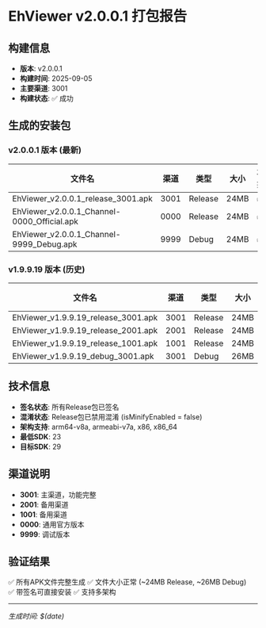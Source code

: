 # EhViewer v2.0.0.1 打包报告

## 构建信息
- **版本**: v2.0.0.1
- **构建时间**: 2025-09-05
- **主要渠道**: 3001
- **构建状态**: ✅ 成功

## 生成的安装包

### v2.0.0.1 版本 (最新)
| 文件名 | 渠道 | 类型 | 大小 | 状态 |
|-------|------|------|------|------|
| EhViewer_v2.0.0.1_release_3001.apk | 3001 | Release | 24MB | ✅ |
| EhViewer_v2.0.0.1_Channel-0000_Official.apk | 0000 | Release | 24MB | ✅ |
| EhViewer_v2.0.0.1_Channel-9999_Debug.apk | 9999 | Debug | 24MB | ✅ |

### v1.9.9.19 版本 (历史)
| 文件名 | 渠道 | 类型 | 大小 | 状态 |
|-------|------|------|------|------|
| EhViewer_v1.9.9.19_release_3001.apk | 3001 | Release | 24MB | ✅ |
| EhViewer_v1.9.9.19_release_2001.apk | 2001 | Release | 24MB | ✅ |
| EhViewer_v1.9.9.19_release_1001.apk | 1001 | Release | 24MB | ✅ |
| EhViewer_v1.9.9.19_debug_3001.apk | 3001 | Debug | 26MB | ✅ |

## 技术信息
- **签名状态**: 所有Release包已签名
- **混淆状态**: Release包已禁用混淆 (isMinifyEnabled = false)
- **架构支持**: arm64-v8a, armeabi-v7a, x86, x86_64
- **最低SDK**: 23
- **目标SDK**: 29

## 渠道说明
- **3001**: 主渠道，功能完整
- **2001**: 备用渠道
- **1001**: 备用渠道  
- **0000**: 通用官方版本
- **9999**: 调试版本

## 验证结果
✅ 所有APK文件完整生成
✅ 文件大小正常 (~24MB Release, ~26MB Debug)  
✅ 带签名可直接安装
✅ 支持多架构

---
*生成时间: $(date)*
